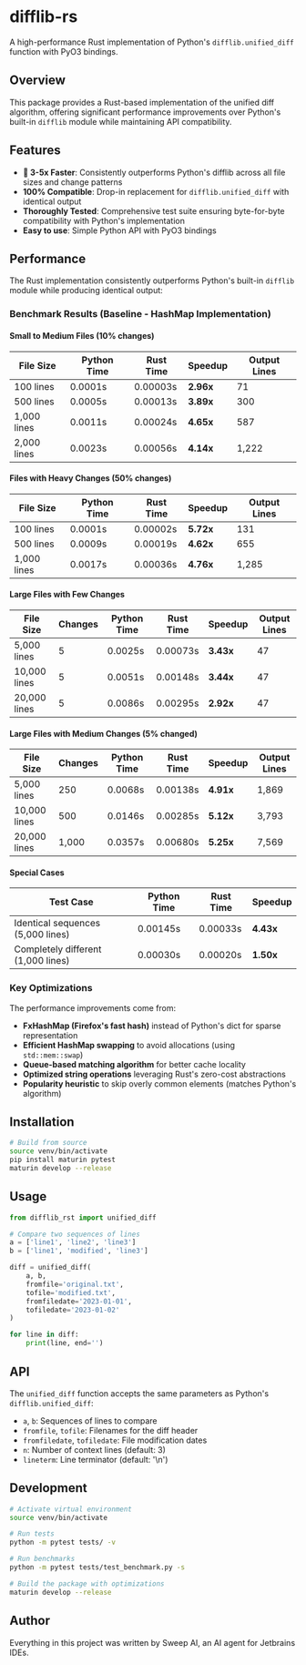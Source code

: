 # difflib-rs

A high-performance Rust implementation of Python's `difflib.unified_diff` function with PyO3 bindings.

## Overview

This package provides a Rust-based implementation of the unified diff algorithm, offering significant performance improvements over Python's built-in `difflib` module while maintaining API compatibility.

## Features

- **🚀 3-5x Faster**: Consistently outperforms Python's difflib across all file sizes and change patterns
- **100% Compatible**: Drop-in replacement for `difflib.unified_diff` with identical output
- **Thoroughly Tested**: Comprehensive test suite ensuring byte-for-byte compatibility with Python's implementation
- **Easy to use**: Simple Python API with PyO3 bindings

## Performance

The Rust implementation consistently outperforms Python's built-in `difflib` module while producing identical output:

### Benchmark Results (Baseline - HashMap Implementation)

#### Small to Medium Files (10% changes)

| File Size | Python Time | Rust Time | Speedup | Output Lines |
|-----------|------------|-----------|---------|--------------|
| 100 lines | 0.0001s | 0.00003s | **2.96x** | 71 |
| 500 lines | 0.0005s | 0.00013s | **3.89x** | 300 |
| 1,000 lines | 0.0011s | 0.00024s | **4.65x** | 587 |
| 2,000 lines | 0.0023s | 0.00056s | **4.14x** | 1,222 |

#### Files with Heavy Changes (50% changes)

| File Size | Python Time | Rust Time | Speedup | Output Lines |
|-----------|------------|-----------|---------|--------------|
| 100 lines | 0.0001s | 0.00002s | **5.72x** | 131 |
| 500 lines | 0.0009s | 0.00019s | **4.62x** | 655 |
| 1,000 lines | 0.0017s | 0.00036s | **4.76x** | 1,285 |

#### Large Files with Few Changes

| File Size | Changes | Python Time | Rust Time | Speedup | Output Lines |
|-----------|---------|------------|-----------|---------|--------------|
| 5,000 lines | 5 | 0.0025s | 0.00073s | **3.43x** | 47 |
| 10,000 lines | 5 | 0.0051s | 0.00148s | **3.44x** | 47 |
| 20,000 lines | 5 | 0.0086s | 0.00295s | **2.92x** | 47 |

#### Large Files with Medium Changes (5% changed)

| File Size | Changes | Python Time | Rust Time | Speedup | Output Lines |
|-----------|---------|------------|-----------|---------|--------------|
| 5,000 lines | 250 | 0.0068s | 0.00138s | **4.91x** | 1,869 |
| 10,000 lines | 500 | 0.0146s | 0.00285s | **5.12x** | 3,793 |
| 20,000 lines | 1,000 | 0.0357s | 0.00680s | **5.25x** | 7,569 |

#### Special Cases

| Test Case | Python Time | Rust Time | Speedup |
|-----------|------------|-----------|---------|
| Identical sequences (5,000 lines) | 0.00145s | 0.00033s | **4.43x** |
| Completely different (1,000 lines) | 0.00030s | 0.00020s | **1.50x** |

### Key Optimizations

The performance improvements come from:
- **FxHashMap (Firefox's fast hash)** instead of Python's dict for sparse representation
- **Efficient HashMap swapping** to avoid allocations (using `std::mem::swap`)
- **Queue-based matching algorithm** for better cache locality
- **Optimized string operations** leveraging Rust's zero-cost abstractions
- **Popularity heuristic** to skip overly common elements (matches Python's algorithm)

## Installation

```bash
# Build from source
source venv/bin/activate
pip install maturin pytest
maturin develop --release
```

## Usage

```python
from difflib_rst import unified_diff

# Compare two sequences of lines
a = ['line1', 'line2', 'line3']
b = ['line1', 'modified', 'line3']

diff = unified_diff(
    a, b,
    fromfile='original.txt',
    tofile='modified.txt',
    fromfiledate='2023-01-01',
    tofiledate='2023-01-02'
)

for line in diff:
    print(line, end='')
```

## API

The `unified_diff` function accepts the same parameters as Python's `difflib.unified_diff`:

- `a`, `b`: Sequences of lines to compare
- `fromfile`, `tofile`: Filenames for the diff header
- `fromfiledate`, `tofiledate`: File modification dates
- `n`: Number of context lines (default: 3)
- `lineterm`: Line terminator (default: '\n')

## Development

```bash
# Activate virtual environment
source venv/bin/activate

# Run tests
python -m pytest tests/ -v

# Run benchmarks
python -m pytest tests/test_benchmark.py -s

# Build the package with optimizations
maturin develop --release
```

## Author

Everything in this project was written by Sweep AI, an AI agent for Jetbrains IDEs.
